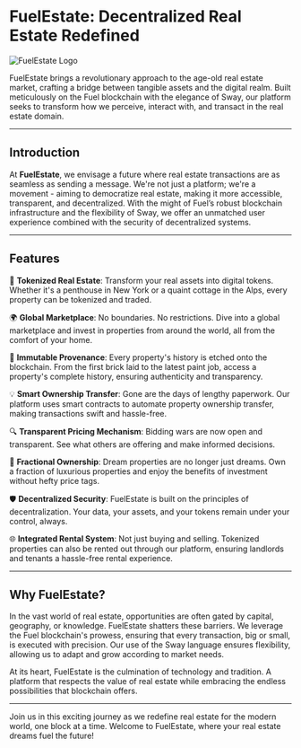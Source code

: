 # FuelEstate: Decentralized Real Estate Redefined

![FuelEstate Logo](path_to_logo.png)

FuelEstate brings a revolutionary approach to the age-old real estate market, crafting a bridge between tangible assets and the digital realm. Built meticulously on the Fuel blockchain with the elegance of Sway, our platform seeks to transform how we perceive, interact with, and transact in the real estate domain.

---

## Introduction

At **FuelEstate**, we envisage a future where real estate transactions are as seamless as sending a message. We're not just a platform; we're a movement - aiming to democratize real estate, making it more accessible, transparent, and decentralized. With the might of Fuel’s robust blockchain infrastructure and the flexibility of Sway, we offer an unmatched user experience combined with the security of decentralized systems.

---

## Features

🏢 **Tokenized Real Estate**:
Transform your real assets into digital tokens. Whether it's a penthouse in New York or a quaint cottage in the Alps, every property can be tokenized and traded.

🌍 **Global Marketplace**:
No boundaries. No restrictions. Dive into a global marketplace and invest in properties from around the world, all from the comfort of your home.

🔗 **Immutable Provenance**:
Every property's history is etched onto the blockchain. From the first brick laid to the latest paint job, access a property's complete history, ensuring authenticity and transparency.

💡 **Smart Ownership Transfer**:
Gone are the days of lengthy paperwork. Our platform uses smart contracts to automate property ownership transfer, making transactions swift and hassle-free.

🔍 **Transparent Pricing Mechanism**:
Bidding wars are now open and transparent. See what others are offering and make informed decisions.

🔄 **Fractional Ownership**:
Dream properties are no longer just dreams. Own a fraction of luxurious properties and enjoy the benefits of investment without hefty price tags.

🛡 **Decentralized Security**:
FuelEstate is built on the principles of decentralization. Your data, your assets, and your tokens remain under your control, always.

🌐 **Integrated Rental System**:
Not just buying and selling. Tokenized properties can also be rented out through our platform, ensuring landlords and tenants a hassle-free rental experience.

---

## Why FuelEstate?

In the vast world of real estate, opportunities are often gated by capital, geography, or knowledge. FuelEstate shatters these barriers. We leverage the Fuel blockchain's prowess, ensuring that every transaction, big or small, is executed with precision. Our use of the Sway language ensures flexibility, allowing us to adapt and grow according to market needs.

At its heart, FuelEstate is the culmination of technology and tradition. A platform that respects the value of real estate while embracing the endless possibilities that blockchain offers.

---

Join us in this exciting journey as we redefine real estate for the modern world, one block at a time. Welcome to FuelEstate, where your real estate dreams fuel the future!
